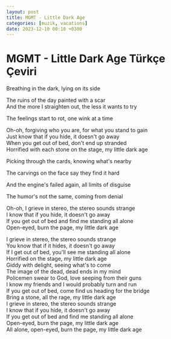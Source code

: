 ```yaml
---
layout: post
title: MGMT - Little Dark Age
categories: [muzik, vacations]
date: 2023-12-10 00:10 +0300
---
```


# MGMT - Little Dark Age Türkçe Çeviri


Breathing in the dark, lying on its side

The ruins of the day painted with a scar <br>
And the more I straighten out, the less it wants to try

The feelings start to rot, one wink at a time

Oh-oh, forgiving who you are, for what you stand to gain <br>
Just know that if you hide, it doesn't go away <br>
When you get out of bed, don't end up stranded <br>
Horrified with each stone on the stage, my little dark age

Picking through the cards, knowing what's nearby

The carvings on the face say they find it hard

And the engine's failed again, all limits of disguise

The humor's not the same, coming from denial

Oh-oh, I grieve in stereo, the stereo sounds strange <br>
I know that if you hide, it doesn't go away <br>
If you get out of bed and find me standing all alone <br>
Open-eyed, burn the page, my little dark age

I grieve in stereo, the stereo sounds strange <br>
You know that if it hides, it doesn't go away <br>
If I get out of bed, you'll see me standing all alone <br>
Horrified on the stage, my little dark age <br>
Giddy with delight, seeing what's to come <br>
The image of the dead, dead ends in my mind <br>
Policemen swear to God, love seeping from their guns <br>
I know my friends and I would probably turn and run <br>
If you get out of bed, come find us heading for the bridge <br>
Bring a stone, all the rage, my little dark age <br>
I grieve in stereo, the stereo sounds strange <br>
I know that if you hide, it doesn't go away <br>
If you get out of bed and find me standing all alone <br>
Open-eyed, burn the page, my little dark age <br>
All alone, open-eyed, burn the page, my little dark age <br>
